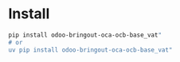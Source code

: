 # Install

```bash
pip install odoo-bringout-oca-ocb-base_vat"
# or
uv pip install odoo-bringout-oca-ocb-base_vat"
```
